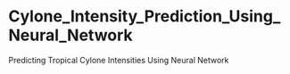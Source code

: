 # Cylone_Intensity_Prediction_Using_Neural_Network
Predicting Tropical Cylone Intensities Using Neural Network
